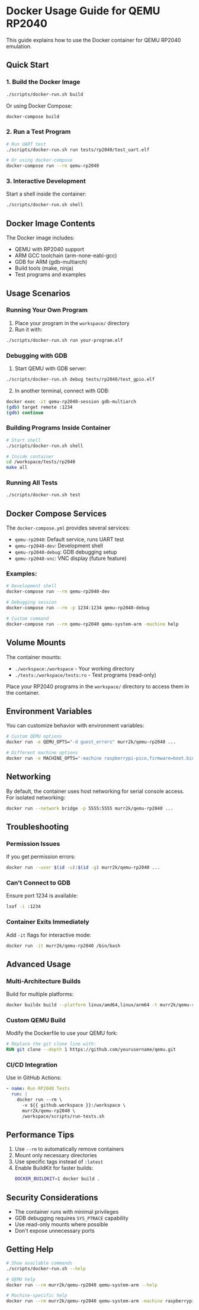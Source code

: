 # Docker Usage Guide for QEMU RP2040

This guide explains how to use the Docker container for QEMU RP2040 emulation.

## Quick Start

### 1. Build the Docker Image

```bash
./scripts/docker-run.sh build
```

Or using Docker Compose:
```bash
docker-compose build
```

### 2. Run a Test Program

```bash
# Run UART test
./scripts/docker-run.sh run tests/rp2040/test_uart.elf

# Or using docker-compose
docker-compose run --rm qemu-rp2040
```

### 3. Interactive Development

Start a shell inside the container:
```bash
./scripts/docker-run.sh shell
```

## Docker Image Contents

The Docker image includes:
- QEMU with RP2040 support
- ARM GCC toolchain (arm-none-eabi-gcc)
- GDB for ARM (gdb-multiarch)
- Build tools (make, ninja)
- Test programs and examples

## Usage Scenarios

### Running Your Own Program

1. Place your program in the `workspace/` directory
2. Run it with:
```bash
./scripts/docker-run.sh run your-program.elf
```

### Debugging with GDB

1. Start QEMU with GDB server:
```bash
./scripts/docker-run.sh debug tests/rp2040/test_gpio.elf
```

2. In another terminal, connect with GDB:
```bash
docker exec -it qemu-rp2040-session gdb-multiarch
(gdb) target remote :1234
(gdb) continue
```

### Building Programs Inside Container

```bash
# Start shell
./scripts/docker-run.sh shell

# Inside container
cd /workspace/tests/rp2040
make all
```

### Running All Tests

```bash
./scripts/docker-run.sh test
```

## Docker Compose Services

The `docker-compose.yml` provides several services:

- `qemu-rp2040`: Default service, runs UART test
- `qemu-rp2040-dev`: Development shell
- `qemu-rp2040-debug`: GDB debugging setup
- `qemu-rp2040-vnc`: VNC display (future feature)

### Examples:

```bash
# Development shell
docker-compose run --rm qemu-rp2040-dev

# Debugging session
docker-compose run --rm -p 1234:1234 qemu-rp2040-debug

# Custom command
docker-compose run --rm qemu-rp2040 qemu-system-arm -machine help
```

## Volume Mounts

The container mounts:
- `./workspace:/workspace` - Your working directory
- `./tests:/workspace/tests:ro` - Test programs (read-only)

Place your RP2040 programs in the `workspace/` directory to access them in the container.

## Environment Variables

You can customize behavior with environment variables:

```bash
# Custom QEMU options
docker run -e QEMU_OPTS="-d guest_errors" murr2k/qemu-rp2040 ...

# Different machine options
docker run -e MACHINE_OPTS="-machine raspberrypi-pico,firmware=boot.bin" ...
```

## Networking

By default, the container uses host networking for serial console access. For isolated networking:

```bash
docker run --network bridge -p 5555:5555 murr2k/qemu-rp2040 ...
```

## Troubleshooting

### Permission Issues
If you get permission errors:
```bash
docker run --user $(id -u):$(id -g) murr2k/qemu-rp2040 ...
```

### Can't Connect to GDB
Ensure port 1234 is available:
```bash
lsof -i :1234
```

### Container Exits Immediately
Add `-it` flags for interactive mode:
```bash
docker run -it murr2k/qemu-rp2040 /bin/bash
```

## Advanced Usage

### Multi-Architecture Builds

Build for multiple platforms:
```bash
docker buildx build --platform linux/amd64,linux/arm64 -t murr2k/qemu-rp2040 .
```

### Custom QEMU Build

Modify the Dockerfile to use your QEMU fork:
```dockerfile
# Replace the git clone line with:
RUN git clone --depth 1 https://github.com/yourusername/qemu.git
```

### CI/CD Integration

Use in GitHub Actions:
```yaml
- name: Run RP2040 Tests
  run: |
    docker run --rm \
      -v ${{ github.workspace }}:/workspace \
      murr2k/qemu-rp2040 \
      /workspace/scripts/run-tests.sh
```

## Performance Tips

1. Use `--rm` to automatically remove containers
2. Mount only necessary directories
3. Use specific tags instead of `:latest`
4. Enable BuildKit for faster builds:
   ```bash
   DOCKER_BUILDKIT=1 docker build .
   ```

## Security Considerations

- The container runs with minimal privileges
- GDB debugging requires `SYS_PTRACE` capability
- Use read-only mounts where possible
- Don't expose unnecessary ports

## Getting Help

```bash
# Show available commands
./scripts/docker-run.sh --help

# QEMU help
docker run --rm murr2k/qemu-rp2040 qemu-system-arm --help

# Machine-specific help
docker run --rm murr2k/qemu-rp2040 qemu-system-arm -machine raspberrypi-pico,help
```